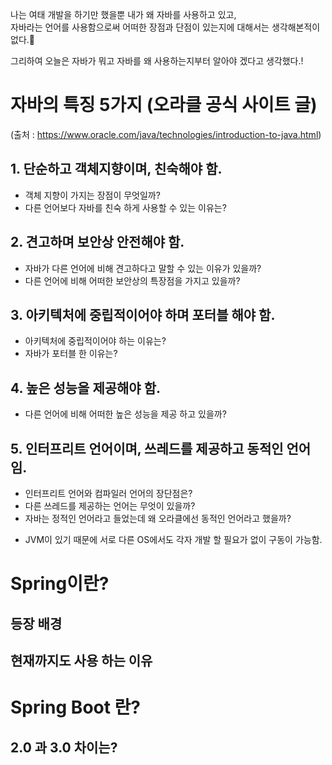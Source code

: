 나는 여태 개발을 하기만 했을뿐 내가 왜 자바를 사용하고 있고,<br/>
자바라는 언어를 사용함으로써 어떠한 장점과 단점이 있는지에 대해서는 생각해본적이 없다.🤔 <br/>

그리하여 오늘은 자바가 뭐고 자바를 왜 사용하는지부터 알아야 겠다고 생각했다.!

# 자바의 특징 5가지 (오라클 공식 사이트 글)
(출처 : https://www.oracle.com/java/technologies/introduction-to-java.html)
## 1. 단순하고 객체지향이며, 친숙해야 함.
* 객체 지향이 가지는 장점이 무엇일까?
* 다른 언어보다 자바를 친숙 하게 사용할 수 있는 이유는?
## 2. 견고하며 보안상 안전해야 함.
* 자바가 다른 언어에 비해 견고하다고 말할 수 있는 이유가 있을까?
* 다른 언어에 비해 어떠한 보안상의 특장점을 가지고 있을까?
## 3. 아키텍처에 중립적이어야 하며 포터블 해야 함.
* 아키텍처에 중립적이어야 하는 이유는?
* 자바가 포터블 한 이유는?
## 4. 높은 성능을 제공해야 함.
* 다른 언어에 비해 어떠한 높은 성능을 제공 하고 있을까?
## 5. 인터프리트 언어이며, 쓰레드를 제공하고 동적인 언어임.
* 인터프리트 언어와 컴파일러 언어의 장단점은?
* 다른 쓰레드를 제공하는 언어는 무엇이 있을까?
* 자바는 정적인 언어라고 들었는데 왜 오라클에선 동적인 언어라고 했을까?

+ JVM이 있기 때문에 서로 다른 OS에서도 각자 개발 할 필요가 없이 구동이 가능함.


# Spring이란?
## 등장 배경
## 현재까지도 사용 하는 이유

# Spring Boot 란?
## 2.0 과 3.0 차이는?

